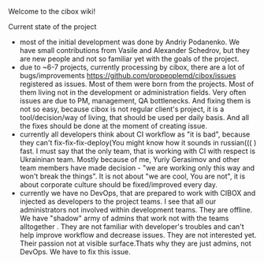 Welcome to the cibox wiki!


Current state of the project
- most of the initial development was done by Andriy Podanenko. We have small contributions from Vasile and Alexander Schedrov, but they are new people and not so familiar yet with the goals of the project.
- due to ~6-7 projects, currently processing by cibox, there are a lot of bugs/improvements https://github.com/propeoplemd/cibox/issues registered as issues. Most of them were born from the projects. Most of them living not in the development or administration fields. Very often issues are due to PM, management, QA bottlenecks. And fixing them is not so easy, because cibox is not regular client's project, it is a tool/decision/way of living, that should be used per daily basis. And all the fixes should be done at the moment of creating issue.
- currently all developers think about CI workflow as "it is bad", because they can't fix-fix-fix-deploy(You might know how it sounds in russian((( ) fast. I must say that the only team, that is working with CI with respect is Ukraininan team. Mostly because of me, Yuriy Gerasimov and other team members have made decision - "we are working only this way and won't break the things". It is not about "we are cool, You are not", it is about corporate culture should be fixed/improved every day.
- currently we have no DevOps, that are prepared to work with CIBOX and injected as developers to the project teams. I see that all our administrators not involved within development teams. They are offline. We have "shadow" army of admins that work not with the teams alltogether . They are not familiar with developer's troubles and can't help improve workflow and decrease issues. They are not interested yet. Their passion not at visible surface.Thats why they are just admins, not DevOps. We have to fix this issue.